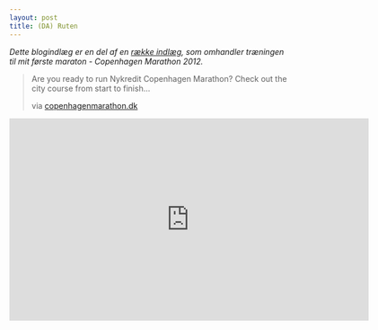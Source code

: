 ```yaml
---
layout: post
title: (DA) Ruten
---
```


*Dette blogindlæg er en del af en [række indlæg](/marathon.html), som omhandler træningen til mit første maraton - Copenhagen Marathon 2012.*

> Are you ready to run Nykredit Copenhagen Marathon? Check out the city course from start to finish...
>
> via [copenhagenmarathon.dk](http://www.copenhagenmarathon.dk/)

<iframe width="640" height="360" src="http://www.youtube.com/embed/rNYTO0cOoOE" frameborder="0" allowfullscreen="allowfullscreen"></iframe>
